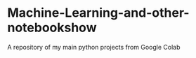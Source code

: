 # Machine-Learning-and-other-notebookshow
A repository of my main python projects from Google Colab
